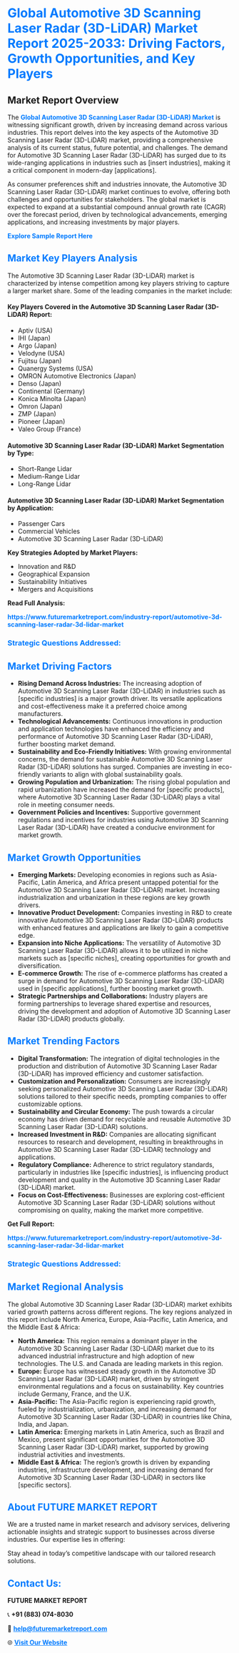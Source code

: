 <h1 style="color: #007BFF;">Global Automotive 3D Scanning Laser Radar (3D-LiDAR) Market Report 2025-2033: Driving Factors, Growth Opportunities, and Key Players</h1>

<section id="overview">
<h2>Market Report Overview</h2>
<p>The <a href="https://www.futuremarketreport.com/industry-report/automotive-3d-scanning-laser-radar-3d-lidar-market" style="color: #007BFF; text-decoration: none;"><strong>Global Automotive 3D Scanning Laser Radar (3D-LiDAR) Market</strong></a> is witnessing significant growth, driven by increasing demand across various industries. This report delves into the key aspects of the Automotive 3D Scanning Laser Radar (3D-LiDAR) market, providing a comprehensive analysis of its current status, future potential, and challenges. The demand for Automotive 3D Scanning Laser Radar (3D-LiDAR) has surged due to its wide-ranging applications in industries such as [insert industries], making it a critical component in modern-day [applications].</p>
<p>As consumer preferences shift and industries innovate, the Automotive 3D Scanning Laser Radar (3D-LiDAR) market continues to evolve, offering both challenges and opportunities for stakeholders. The global market is expected to expand at a substantial compound annual growth rate (CAGR) over the forecast period, driven by technological advancements, emerging applications, and increasing investments by major players.</p>
</section>

<section id="overview">
<p><a href="https://www.futuremarketreport.com/request-sample/reportId=126650" style="color: #007BFF; text-decoration: none;"><strong>Explore Sample Report Here</strong></a></p>
</section>

<section id="key-players">
<h2 style="color: #007BFF;">Market Key Players Analysis</h2>
<p>The Automotive 3D Scanning Laser Radar (3D-LiDAR) market is characterized by intense competition among key players striving to capture a larger market share. Some of the leading companies in the market include:</p>
<h4>Key Players Covered in the Automotive 3D Scanning Laser Radar (3D-LiDAR) Report:</h4>
<ul><li>Aptiv (USA)</li><li>IHI (Japan)</li><li>Argo (Japan)</li><li>Velodyne (USA)</li><li>Fujitsu (Japan)</li><li>Quanergy Systems (USA)</li><li>OMRON Automotive Electronics (Japan)</li><li>Denso (Japan)</li><li>Continental (Germany)</li><li>Konica Minolta (Japan)</li><li>Omron (Japan)</li><li>ZMP (Japan)</li><li>Pioneer (Japan)</li><li>Valeo Group (France)</li></ul>
<h4>Automotive 3D Scanning Laser Radar (3D-LiDAR) Market Segmentation by Type:</h4>
<ul><li>Short-Range Lidar</li><li>Medium-Range Lidar</li><li>Long-Range Lidar</li></ul>

<h4>Automotive 3D Scanning Laser Radar (3D-LiDAR) Market Segmentation by Application:</h4>
<ul><li>Passenger Cars</li><li>Commercial Vehicles</li><li>Automotive 3D Scanning Laser Radar (3D-LiDAR)</li></ul>
<p><strong>Key Strategies Adopted by Market Players:</strong></p>
<ul>
<li>Innovation and R&D</li>
<li>Geographical Expansion</li>
<li>Sustainability Initiatives</li>
<li>Mergers and Acquisitions</li>
</ul>
</section>

<section>
<p><strong>Read Full Analysis: </strong></p><a href="https://www.futuremarketreport.com/industry-report/automotive-3d-scanning-laser-radar-3d-lidar-market" style="color: #007BFF; text-decoration: none;"><strong>https://www.futuremarketreport.com/industry-report/automotive-3d-scanning-laser-radar-3d-lidar-market</strong></a>
<h3 style="color: #007BFF;">Strategic Questions Addressed:</h3>
</section>

<section id="driving-factors">
<h2 style="color: #007BFF;">Market Driving Factors</h2>
<ul>
<li><strong>Rising Demand Across Industries:</strong> The increasing adoption of Automotive 3D Scanning Laser Radar (3D-LiDAR) in industries such as [specific industries] is a major growth driver. Its versatile applications and cost-effectiveness make it a preferred choice among manufacturers.</li>
<li><strong>Technological Advancements:</strong> Continuous innovations in production and application technologies have enhanced the efficiency and performance of Automotive 3D Scanning Laser Radar (3D-LiDAR), further boosting market demand.</li>
<li><strong>Sustainability and Eco-Friendly Initiatives:</strong> With growing environmental concerns, the demand for sustainable Automotive 3D Scanning Laser Radar (3D-LiDAR) solutions has surged. Companies are investing in eco-friendly variants to align with global sustainability goals.</li>
<li><strong>Growing Population and Urbanization:</strong> The rising global population and rapid urbanization have increased the demand for [specific products], where Automotive 3D Scanning Laser Radar (3D-LiDAR) plays a vital role in meeting consumer needs.</li>
<li><strong>Government Policies and Incentives:</strong> Supportive government regulations and incentives for industries using Automotive 3D Scanning Laser Radar (3D-LiDAR) have created a conducive environment for market growth.</li>
</ul>
</section>

<section id="growth-opportunities">
<h2 style="color: #007BFF;">Market Growth Opportunities</h2>
<ul>
<li><strong>Emerging Markets:</strong> Developing economies in regions such as Asia-Pacific, Latin America, and Africa present untapped potential for the Automotive 3D Scanning Laser Radar (3D-LiDAR) market. Increasing industrialization and urbanization in these regions are key growth drivers.</li>
<li><strong>Innovative Product Development:</strong> Companies investing in R&D to create innovative Automotive 3D Scanning Laser Radar (3D-LiDAR) products with enhanced features and applications are likely to gain a competitive edge.</li>
<li><strong>Expansion into Niche Applications:</strong> The versatility of Automotive 3D Scanning Laser Radar (3D-LiDAR) allows it to be utilized in niche markets such as [specific niches], creating opportunities for growth and diversification.</li>
<li><strong>E-commerce Growth:</strong> The rise of e-commerce platforms has created a surge in demand for Automotive 3D Scanning Laser Radar (3D-LiDAR) used in [specific applications], further boosting market growth.</li>
<li><strong>Strategic Partnerships and Collaborations:</strong> Industry players are forming partnerships to leverage shared expertise and resources, driving the development and adoption of Automotive 3D Scanning Laser Radar (3D-LiDAR) products globally.</li>
</ul>
</section>

<section id="trending-factors">
<h2 style="color: #007BFF;">Market Trending Factors</h2>
<ul>
<li><strong>Digital Transformation:</strong> The integration of digital technologies in the production and distribution of Automotive 3D Scanning Laser Radar (3D-LiDAR) has improved efficiency and customer satisfaction.</li>
<li><strong>Customization and Personalization:</strong> Consumers are increasingly seeking personalized Automotive 3D Scanning Laser Radar (3D-LiDAR) solutions tailored to their specific needs, prompting companies to offer customizable options.</li>
<li><strong>Sustainability and Circular Economy:</strong> The push towards a circular economy has driven demand for recyclable and reusable Automotive 3D Scanning Laser Radar (3D-LiDAR) solutions.</li>
<li><strong>Increased Investment in R&D:</strong> Companies are allocating significant resources to research and development, resulting in breakthroughs in Automotive 3D Scanning Laser Radar (3D-LiDAR) technology and applications.</li>
<li><strong>Regulatory Compliance:</strong> Adherence to strict regulatory standards, particularly in industries like [specific industries], is influencing product development and quality in the Automotive 3D Scanning Laser Radar (3D-LiDAR) market.</li>
<li><strong>Focus on Cost-Effectiveness:</strong> Businesses are exploring cost-efficient Automotive 3D Scanning Laser Radar (3D-LiDAR) solutions without compromising on quality, making the market more competitive.</li>
</ul>
</section>

<section>
<p><strong>Get Full Report: </strong></p><a href="https://www.futuremarketreport.com/industry-report/automotive-3d-scanning-laser-radar-3d-lidar-market" style="color: #007BFF; text-decoration: none;"><strong>https://www.futuremarketreport.com/industry-report/automotive-3d-scanning-laser-radar-3d-lidar-market</strong></a>
<h3 style="color: #007BFF;">Strategic Questions Addressed:</h3>
</section>


<section id="regional-analysis">
<h2 style="color: #007BFF;">Market Regional Analysis</h2>
<p>The global Automotive 3D Scanning Laser Radar (3D-LiDAR) market exhibits varied growth patterns across different regions. The key regions analyzed in this report include North America, Europe, Asia-Pacific, Latin America, and the Middle East & Africa:</p>
<ul>
<li><strong>North America:</strong> This region remains a dominant player in the Automotive 3D Scanning Laser Radar (3D-LiDAR) market due to its advanced industrial infrastructure and high adoption of new technologies. The U.S. and Canada are leading markets in this region.</li>
<li><strong>Europe:</strong> Europe has witnessed steady growth in the Automotive 3D Scanning Laser Radar (3D-LiDAR) market, driven by stringent environmental regulations and a focus on sustainability. Key countries include Germany, France, and the U.K.</li>
<li><strong>Asia-Pacific:</strong> The Asia-Pacific region is experiencing rapid growth, fueled by industrialization, urbanization, and increasing demand for Automotive 3D Scanning Laser Radar (3D-LiDAR) in countries like China, India, and Japan.</li>
<li><strong>Latin America:</strong> Emerging markets in Latin America, such as Brazil and Mexico, present significant opportunities for the Automotive 3D Scanning Laser Radar (3D-LiDAR) market, supported by growing industrial activities and investments.</li>
<li><strong>Middle East & Africa:</strong> The region’s growth is driven by expanding industries, infrastructure development, and increasing demand for Automotive 3D Scanning Laser Radar (3D-LiDAR) in sectors like [specific sectors].</li>
</ul>
</section>

<footer>
<h2 style="color: #007BFF;">About FUTURE MARKET REPORT</h2>
<p>We are a trusted name in market research and advisory services, delivering actionable insights and strategic support to businesses across diverse industries. Our expertise lies in offering:</p>

<p>Stay ahead in today’s competitive landscape with our tailored research solutions.</p>

<h2 style="color: #007BFF;">Contact Us:</h2>
<p><strong>FUTURE MARKET REPORT</strong></p>
<p>📞 <strong>+91 (883) 074-8030</strong></p>
<p>📧 <strong><a href="mailto:help@futuremarketreport.com" style="color: #007BFF;">help@futuremarketreport.com</a></strong></p>
<p>🌐 <strong><a href="https://www.futuremarketreport.com/" style="color: #007BFF;">Visit Our Website</a></strong></p>
</footer>